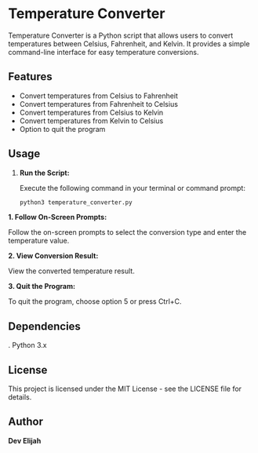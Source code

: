 # Temperature Converter

Temperature Converter is a Python script that allows users to convert temperatures between Celsius, Fahrenheit, and Kelvin. It provides a simple command-line interface for easy temperature conversions.

## Features

- Convert temperatures from Celsius to Fahrenheit
- Convert temperatures from Fahrenheit to Celsius
- Convert temperatures from Celsius to Kelvin
- Convert temperatures from Kelvin to Celsius
- Option to quit the program

## Usage

1. **Run the Script:**

   Execute the following command in your terminal or command prompt:

   ```bash
   python3 temperature_converter.py

**1. Follow On-Screen Prompts:**

Follow the on-screen prompts to select the conversion type and enter the temperature value.

**2. View Conversion Result:**

View the converted temperature result.

**3. Quit the Program:**

To quit the program, choose option 5 or press Ctrl+C.

## Dependencies
. Python 3.x

## License
This project is licensed under the MIT License - see the LICENSE file for details.

## Author
**Dev Elijah**

